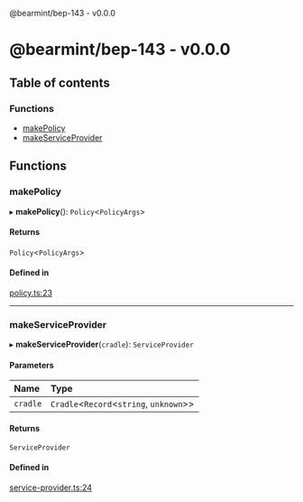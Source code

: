 @bearmint/bep-143 - v0.0.0

# @bearmint/bep-143 - v0.0.0

## Table of contents

### Functions

- [makePolicy](README.md#makepolicy)
- [makeServiceProvider](README.md#makeserviceprovider)

## Functions

### makePolicy

▸ **makePolicy**(): `Policy`<`PolicyArgs`\>

#### Returns

`Policy`<`PolicyArgs`\>

#### Defined in

[policy.ts:23](https://github.com/bearmint/bearmint/blob/main/packages/bep-143/source/policy.ts#L23)

___

### makeServiceProvider

▸ **makeServiceProvider**(`cradle`): `ServiceProvider`

#### Parameters

| Name | Type |
| :------ | :------ |
| `cradle` | `Cradle`<`Record`<`string`, `unknown`\>\> |

#### Returns

`ServiceProvider`

#### Defined in

[service-provider.ts:24](https://github.com/bearmint/bearmint/blob/main/packages/bep-143/source/service-provider.ts#L24)

